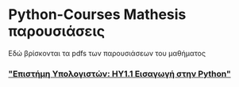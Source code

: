 # Python-Courses Mathesis παρουσιάσεις
Εδώ βρίσκονται τα pdfs των παρουσιάσεων του μαθήματος

### ["Επιστήμη Υπολογιστών: ΗΥ1.1 Εισαγωγή στην Python"](http://mathesis.cup.gr/courses/course-v1:ComputerScience+CS1.1+2017_T2/info)
